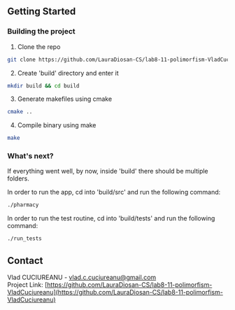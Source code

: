 <!-- GETTING STARTED -->
## Getting Started

### Building the project

1. Clone the repo
```sh
git clone https://github.com/LauraDiosan-CS/lab8-11-polimorfism-VladCuciureanu.git && cd lab8-11-polimorfism-VladCuciureanu
```
2. Create 'build' directory and enter it
```sh
mkdir build && cd build
```
3. Generate makefiles using cmake
```sh
cmake ..
```
4. Compile binary using make
```sh
make
```

### What's next?

If everything went well, by now, inside 'build' there should be multiple folders.

In order to run the app, cd into 'build/src' and run the following command:
```sh
./pharmacy
```

In order to run the test routine, cd into 'build/tests' and run the following command:
```sh
./run_tests
```



<!-- CONTACT -->
## Contact

Vlad CUCIUREANU - vlad.c.cuciureanu@gmail.com\
Project Link: [https://github.com/LauraDiosan-CS/lab8-11-polimorfism-VladCuciureanu](https://github.com/LauraDiosan-CS/lab8-11-polimorfism-VladCuciureanu)

